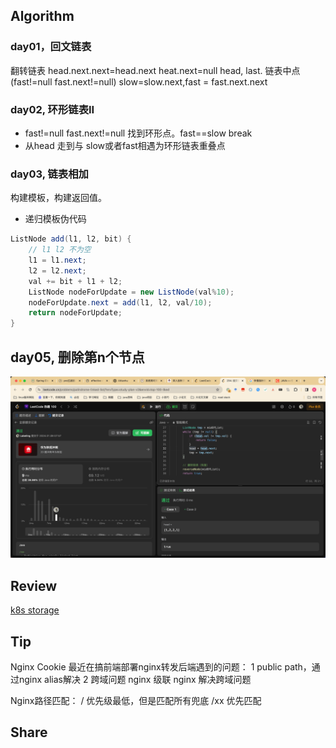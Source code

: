 ## Algorithm

### day01，回文链表
翻转链表 head.next.next=head.next heat.next=null head, last.
链表中点 (fast!=null fast.next!=null) slow=slow.next,fast = fast.next.next
### day02, 环形链表II
* fast!=null fast.next!=null 找到环形点。fast==slow break
* 从head 走到与 slow或者fast相遇为环形链表重叠点
### day03, 链表相加
构建模板，构建返回值。
* 递归模板伪代码
```java
ListNode add(l1, l2, bit) {
    // l1 l2 不为空
    l1 = l1.next; 
    l2 = l2.next;
    val += bit + l1 + l2;
    ListNode nodeForUpdate = new ListNode(val%10);
    nodeForUpdate.next = add(l1, l2, val/10);
    return nodeForUpdate;
}
```
## day05, 删除第n个节点

![算法](../../images/temp/sisyphus-2024-01-12-lc.png)


## Review

[k8s storage](https://medium.com/@seifeddinerajhi/understanding-storage-in-kubernetes-ee2c19001aae)

## Tip

Nginx Cookie
最近在搞前端部署nginx转发后端遇到的问题：
1 public path，通过nginx alias解决
2 跨域问题 nginx 级联 nginx 解决跨域问题

Nginx路径匹配：
/ 优先级最低，但是匹配所有兜底
/xx 优先匹配

## Share
